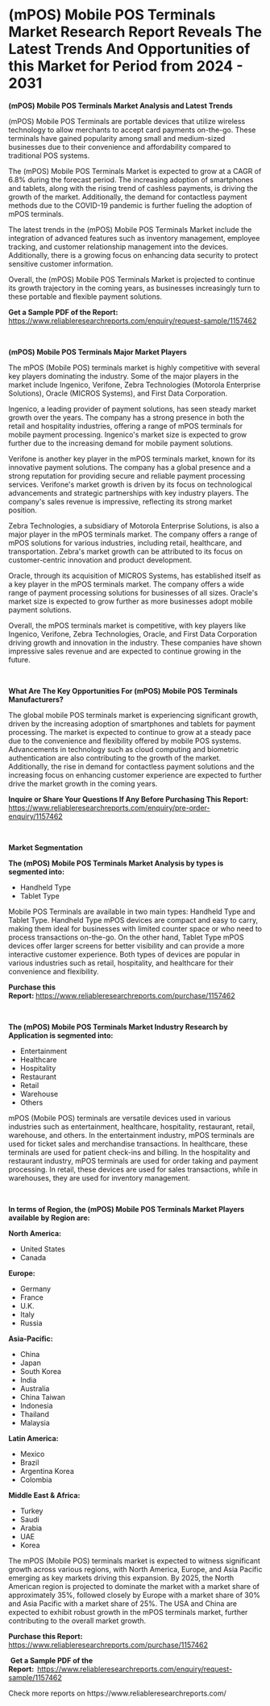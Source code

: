 <p><h1>(mPOS) Mobile POS Terminals Market Research Report Reveals The Latest Trends And Opportunities of this Market for Period from 2024 - 2031</h1></p><p><strong>(mPOS) Mobile POS Terminals Market Analysis and Latest Trends</strong></p>
<p><p>(mPOS) Mobile POS Terminals are portable devices that utilize wireless technology to allow merchants to accept card payments on-the-go. These terminals have gained popularity among small and medium-sized businesses due to their convenience and affordability compared to traditional POS systems.</p><p>The (mPOS) Mobile POS Terminals Market is expected to grow at a CAGR of 6.8% during the forecast period. The increasing adoption of smartphones and tablets, along with the rising trend of cashless payments, is driving the growth of the market. Additionally, the demand for contactless payment methods due to the COVID-19 pandemic is further fueling the adoption of mPOS terminals.</p><p>The latest trends in the (mPOS) Mobile POS Terminals Market include the integration of advanced features such as inventory management, employee tracking, and customer relationship management into the devices. Additionally, there is a growing focus on enhancing data security to protect sensitive customer information.</p><p>Overall, the (mPOS) Mobile POS Terminals Market is projected to continue its growth trajectory in the coming years, as businesses increasingly turn to these portable and flexible payment solutions.</p></p>
<p><strong>Get a Sample PDF of the Report:&nbsp;</strong> <a href="https://www.reliableresearchreports.com/enquiry/request-sample/1157462">https://www.reliableresearchreports.com/enquiry/request-sample/1157462</a></p>
<p>&nbsp;</p>
<p><strong>(mPOS) Mobile POS Terminals Major Market Players</strong></p>
<p><p>The mPOS (Mobile POS) terminals market is highly competitive with several key players dominating the industry. Some of the major players in the market include Ingenico, Verifone, Zebra Technologies (Motorola Enterprise Solutions), Oracle (MICROS Systems), and First Data Corporation.</p><p>Ingenico, a leading provider of payment solutions, has seen steady market growth over the years. The company has a strong presence in both the retail and hospitality industries, offering a range of mPOS terminals for mobile payment processing. Ingenico's market size is expected to grow further due to the increasing demand for mobile payment solutions.</p><p>Verifone is another key player in the mPOS terminals market, known for its innovative payment solutions. The company has a global presence and a strong reputation for providing secure and reliable payment processing services. Verifone's market growth is driven by its focus on technological advancements and strategic partnerships with key industry players. The company's sales revenue is impressive, reflecting its strong market position.</p><p>Zebra Technologies, a subsidiary of Motorola Enterprise Solutions, is also a major player in the mPOS terminals market. The company offers a range of mPOS solutions for various industries, including retail, healthcare, and transportation. Zebra's market growth can be attributed to its focus on customer-centric innovation and product development.</p><p>Oracle, through its acquisition of MICROS Systems, has established itself as a key player in the mPOS terminals market. The company offers a wide range of payment processing solutions for businesses of all sizes. Oracle's market size is expected to grow further as more businesses adopt mobile payment solutions.</p><p>Overall, the mPOS terminals market is competitive, with key players like Ingenico, Verifone, Zebra Technologies, Oracle, and First Data Corporation driving growth and innovation in the industry. These companies have shown impressive sales revenue and are expected to continue growing in the future.</p></p>
<p>&nbsp;</p>
<p><strong>What Are The Key Opportunities For (mPOS) Mobile POS Terminals Manufacturers?</strong></p>
<p><p>The global mobile POS terminals market is experiencing significant growth, driven by the increasing adoption of smartphones and tablets for payment processing. The market is expected to continue to grow at a steady pace due to the convenience and flexibility offered by mobile POS systems. Advancements in technology such as cloud computing and biometric authentication are also contributing to the growth of the market. Additionally, the rise in demand for contactless payment solutions and the increasing focus on enhancing customer experience are expected to further drive the market growth in the coming years.</p></p>
<p><strong>Inquire or Share Your Questions If Any Before Purchasing This Report:</strong> <a href="https://www.reliableresearchreports.com/enquiry/pre-order-enquiry/1157462">https://www.reliableresearchreports.com/enquiry/pre-order-enquiry/1157462</a></p>
<p>&nbsp;</p>
<p><strong>Market Segmentation</strong></p>
<p><strong>The (mPOS) Mobile POS Terminals Market Analysis by types is segmented into:</strong></p>
<p><ul><li>Handheld Type</li><li>Tablet Type</li></ul></p>
<p><p>Mobile POS Terminals are available in two main types: Handheld Type and Tablet Type. Handheld Type mPOS devices are compact and easy to carry, making them ideal for businesses with limited counter space or who need to process transactions on-the-go. On the other hand, Tablet Type mPOS devices offer larger screens for better visibility and can provide a more interactive customer experience. Both types of devices are popular in various industries such as retail, hospitality, and healthcare for their convenience and flexibility.</p></p>
<p><strong>Purchase this Report:&nbsp;</strong><a href="https://www.reliableresearchreports.com/purchase/1157462">https://www.reliableresearchreports.com/purchase/1157462</a></p>
<p>&nbsp;</p>
<p><strong>The (mPOS) Mobile POS Terminals Market Industry Research by Application is segmented into:</strong></p>
<p><ul><li>Entertainment</li><li>Healthcare</li><li>Hospitality</li><li>Restaurant</li><li>Retail</li><li>Warehouse</li><li>Others</li></ul></p>
<p><p>mPOS (Mobile POS) terminals are versatile devices used in various industries such as entertainment, healthcare, hospitality, restaurant, retail, warehouse, and others. In the entertainment industry, mPOS terminals are used for ticket sales and merchandise transactions. In healthcare, these terminals are used for patient check-ins and billing. In the hospitality and restaurant industry, mPOS terminals are used for order taking and payment processing. In retail, these devices are used for sales transactions, while in warehouses, they are used for inventory management.</p></p>
<p>&nbsp;</p>
<p><strong>In terms of Region, the (mPOS) Mobile POS Terminals Market Players available by Region are:</strong></p>
<p>
    <p> <strong> North America: </strong>
        <ul>
            <li>United States</li>
            <li>Canada</li>
        </ul>
        </p> 
    <p> <strong> Europe: </strong>
        <ul>
            <li>Germany</li>
            <li>France</li>
            <li>U.K.</li>
            <li>Italy</li>
            <li>Russia</li>
        </ul>
        </p> 
    <p> <strong> Asia-Pacific: </strong>
        <ul>
            <li>China</li>
            <li>Japan</li>
            <li>South Korea</li>
            <li>India</li>
            <li>Australia</li>
            <li>China Taiwan</li>
            <li>Indonesia</li>
            <li>Thailand</li>
            <li>Malaysia</li>
        </ul>
        </p> 
    <p> <strong> Latin America: </strong>
        <ul>
            <li>Mexico</li>
            <li>Brazil</li>
            <li>Argentina Korea</li>
            <li>Colombia</li>
        </ul>
        </p> 
    <p> <strong> Middle East & Africa: </strong>
        <ul>
            <li>Turkey</li>
            <li>Saudi</li>
            <li>Arabia</li>
            <li>UAE</li>
            <li>Korea</li>
        </ul>
    </p>
    </p>
<p><p>The mPOS (Mobile POS) terminals market is expected to witness significant growth across various regions, with North America, Europe, and Asia Pacific emerging as key markets driving this expansion. By 2025, the North American region is projected to dominate the market with a market share of approximately 35%, followed closely by Europe with a market share of 30% and Asia Pacific with a market share of 25%. The USA and China are expected to exhibit robust growth in the mPOS terminals market, further contributing to the overall market growth.</p></p>
<p><strong>Purchase this Report: </strong><a href="https://www.reliableresearchreports.com/purchase/1157462">https://www.reliableresearchreports.com/purchase/1157462</a></p>
<p>&nbsp;<strong>Get a Sample PDF of the Report:&nbsp;&nbsp;</strong><a href="https://www.reliableresearchreports.com/enquiry/request-sample/1157462">https://www.reliableresearchreports.com/enquiry/request-sample/1157462</a></p>
<p><strong></strong></p>
<p>Check more reports on https://www.reliableresearchreports.com/</p>